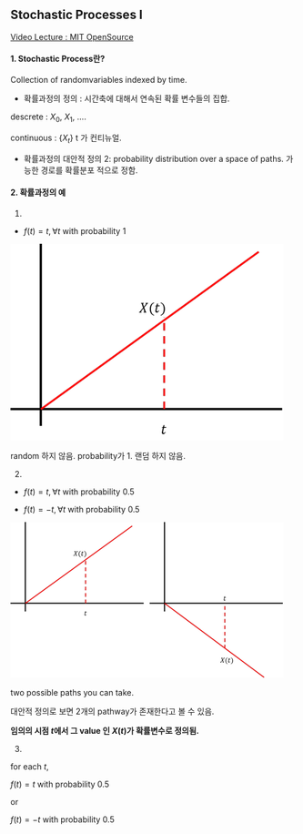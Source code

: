 ## Stochastic Processes I 

[Video Lecture : MIT OpenSource](https://www.youtube.com/watch?v=TuTmC8aOQJE)


#### 1. Stochastic Process란? 

Collection of randomvariables indexed by time. 

- 확률과정의 정의 : 시간축에 대해서 연속된 확률 변수들의 집합.

descrete : $X_0$, $X_1$, .... 

continuous : $\{X_t\}$ t 가 컨티뉴얼.

- 확률과정의 대안적 정의 2: probability distribution over a space of paths. 가능한 경로를 확률분포 적으로 정함.


#### 2. 확률과정의 예 

1. 

- $f(t) = t, \forall t$ with probability 1

![ex1](images/stochastic1_ex01.png)

random 하지 않음. probability가 1. 랜덤 하지 않음.

2. 

- $f(t) = t, \forall t$ with probability 0.5

- $f(t) = -t, \forall t$ with probability 0.5

![ex1](images/stochastic1_ex02.png)

two possible paths you can take. 

대안적 정의로 보면 2개의 pathway가 존재한다고 볼 수 있음. 

**임의의 시점 $t$에서 그 value 인 $X(t)$가 확률변수로 정의됨.**

3. 

for each $t$, 

$f(t) = t$ with probability 0.5

or

$f(t) = -t$ with probability 0.5






